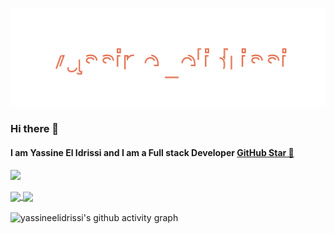 ![Header](img/header.svg)
### Hi there 👋

#### I am Yassine El Idrissi and I am a Full stack Developer <a href="https://stars.github.com/">GitHub Star 🌟</a>


<a href="https://github.com/yassineelidrissi"><img src="https://img.shields.io/github/followers/yassineelidrissi?label=Follow&style=social"></a>

<a href="https://github.com/yassineelidrissi?tab=repositories">
  <img align="center" src="https://github-readme-stats.vercel.app/api/top-langs/?username=yassineelidrissi&theme=dark"/>
</a>

<a href="https://github.com/yassineelidrissi?tab=repositories">
 <img align="center" src="https://github-readme-stats.vercel.app/api?username=yassineelidrissi&line_height=40&show_icons=true&theme=dark">
</a>

<br/>
<br/>

<img src="https://activity-graph.herokuapp.com/graph?username=yassineelidrissi&theme=github" alt="yassineelidrissi's github activity graph"/>

<br/>
<br/>


<!-- **yassineelidrissi/yassineelidrissi** is a ✨ _special_ ✨ repository because its `README.md` (this file) appears on your GitHub profile.

Here are some ideas to get you started:

- 🔭 I’m currently working on ...
- 🌱 I’m currently learning ...
- 👯 I’m looking to collaborate on ...
- 🤔 I’m looking for help with ...
- 💬 Ask me about ...
- 📫 How to reach me: ...
- 😄 Pronouns: ...
- ⚡ Fun fact: ... -->

